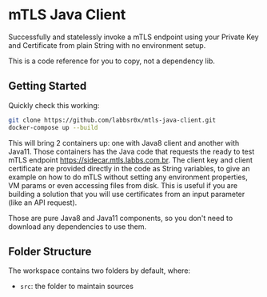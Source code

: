 # mTLS Java Client

Successfully and statelessly invoke a mTLS endpoint using your Private Key and Certificate from plain String with no environment setup.

This is a code reference for you to copy, not a dependency lib.

## Getting Started

Quickly check this working:

```bash
git clone https://github.com/labbsr0x/mtls-java-client.git
docker-compose up --build
```

This will bring 2 containers up: one with Java8 client and another with Java11. Those containers has the Java code that requests the ready to test mTLS endpoint https://sidecar.mtls.labbs.com.br. The client key and client certificate are provided directly in the code as String variables, to give an example on how to do mTLS without setting any environment properties, VM params or even accessing files from disk. This is useful if you are building a solution that you will use certificates from an input parameter (like an API request).

Those are pure Java8 and Java11 components, so you don't need to download any dependencies to use them.

## Folder Structure

The workspace contains two folders by default, where:

- `src`: the folder to maintain sources
